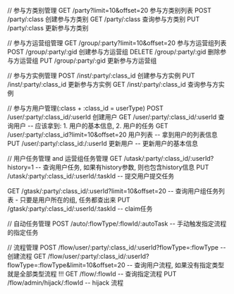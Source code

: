 // 参与方类别管理
GET  /party?limit=10&offset=20         参与方类别列表
POST /party/:class                     创建参与方类别
GET  /party/:class                     查询参与方类别
PUT  /party/:class                     更新参与方类别

// 参与方运营组管理
GET    /group/:party?limit=10&offset=20  参与方运营组列表
POST   /group/:party/:gid                创建参与方运营组
DELETE /group/:party/:gid                删除参与方运营组
PUT    /group/:party/:gid                更新参与方运营组

// 参与方实例管理
POST /inst/:party/:class_id           创建参与方实例
PUT  /inst/:party/:class_id           更新参与方实例
GET  /inst/:party/:class_id           查询参与方实例

// 参与方用户管理(:class + :class_id = userType)
POST /user/:party/:class_id/:userId                 创建用户
GET  /user/:party/:class_id/:userId                 查询用户  -- 应该拿到: 1. 用户的基本信息, 2. 用户的任务
GET  /user/:party/:class_id?limit=10&offset=20      用户列表  -- 拿到用户的列表信息
PUT  /user/:party/:class_id:/:userId                更新用户  -- 更新用户的基本信息

// 用户任务管理  and 运营组任务管理
GET /utask/:party/:class_id/:userId?history=1                 -- 查询用户任务, 如果有history参数, 则也包含history信息
PUT /utask/:party/:class_id/:userId/:taskId                   -- 提交用户提交任务

GET /gtask/:party/:class_id/:userId?limit=10&offset=20        -- 查询用户组任务列表 - 只要是用户所在的组, 任务都查出来
PUT /gtask/:party/:class_id/:userId/:taskId                   -- claim任务

// 自动任务管理
POST /auto/:flowType/:flowId/:autoTask   -- 手动触发指定流程的指定任务

// 流程管理
POST /flow/user/:party/:class_id/:userId?flowType=:flowType                     -- 创建流程
GET  /flow/user/:party/:class_id/:userId?flowType=:flowType&limit=10&offset=20  -- 查询用户流程, 如果没有指定类型就是全部类型流程  !!!
GET  /flow/:flowId                                                              -- 查询指定流程
PUT  /flow/admin/hijack/:flowId                                                 --  hijack 流程
